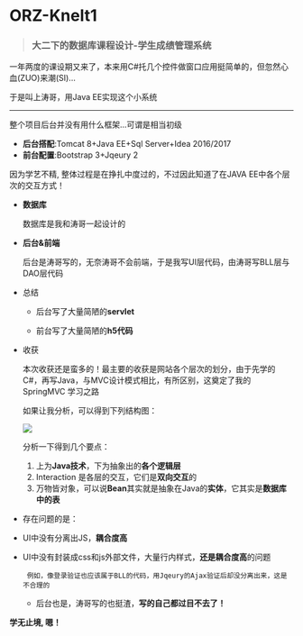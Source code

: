 
# ORZ-Knelt1
> ### 大二下的数据库课程设计-学生成绩管理系统

一年两度的课设期又来了，本来用C#托几个控件做窗口应用挺简单的，但忽然心血(ZUO)来潮(SI)...

于是叫上涛哥，用Java EE实现这个小系统

----------

整个项目后台并没有用什么框架...可谓是相当初级  

 - **后台搭配**:Tomcat 8+Java EE+Sql Server+Idea 2016/2017
 - **前台配置**:Bootstrap 3+Jqeury 2

因为学艺不精, 整体过程是在挣扎中度过的，不过因此知道了在JAVA EE中各个层次的交互方式！




- **数据库**

	 数据库是我和涛哥一起设计的

- **后台&前端**

	 后台是涛哥写的，无奈涛哥不会前端，于是我写UI层代码，由涛哥写BLL层与DAO层代码

- 总结
	 
	- 后台写了大量简陋的**servlet**
	
	- 前台写了大量简陋的**h5代码**
  
- 收获

	本次收获还是蛮多的！最主要的收获是网站各个层次的划分，由于先学的C#，再写Java，与MVC设计模式相比，有所区别，这奠定了我的 SpringMVC 学习之路

	如果让我分析，可以得到下列结构图：
	
	![](https://raw.githubusercontent.com/Setihex/ORZ-Knelt1/master/img/结构图.png)

	分析一下得到几个要点：

	1. 上为**Java技术**，下为抽象出的**各个逻辑层**
	2. Interaction 是各层的交互，它们是**双向交互**的
	3. 万物皆对象，可以说**Bean**其实就是抽象在Java的**实体**，它其实是**数据库中的表**
 
- 存在问题的是：
 
 - UI中没有分离出JS，**耦合度高**
 - UI中没有封装成css和js外部文件，大量行内样式，**还是耦合度高**的问题
 
		例如，像登录验证也应该属于BLL的代码，用Jqeury的Ajax验证后却没分离出来，这是不合理的

	- 后台也是，涛哥写的也挺渣，**写的自己都过目不去了！**
    
**学无止境, 嗯！**

